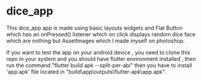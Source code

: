# dice_app
This dice_app app is made using basic layouts widgets and Flat Button which has an onPressed()
listener which on click displays random dice face which are nothing but AssetImages which I made
 myself on photoshop.

If you want to test the app on your android device , you need to clone this repo in your system
and you should have flutter environment installed , then run the command "flutter build apk --split-per-abi"
then you have to install 'app.apk' file located in
"build\app\outputs\flutter-apk\app.apk".

